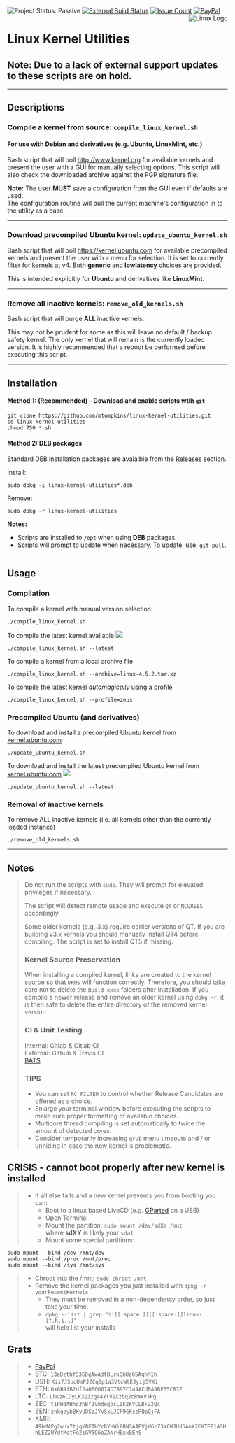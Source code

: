 ![Project Status: Passive](https://img.shields.io/badge/project-passive-lightgrey.svg)
[![External Build Status](https://travis-ci.org/mtompkins/linux-kernel-utilities.svg?branch=master)](https://travis-ci.org/mtompkins/linux-kernel-utilities) [![Issue Count](https://codeclimate.com/github/mtompkins/linux-kernel-utilities/badges/issue_count.svg)](https://codeclimate.com/github/mtompkins/linux-kernel-utilities) [![PayPal](https://img.shields.io/badge/%24-PayPal-blue.svg)](https://paypal.me/metsdev)
<img align="right" src="img/tux.png" alt="Linux Logo" title="Tux">
# Linux Kernel Utilities

## Note: Due to a lack of external support updates to these scripts are on hold.
----
## Descriptions

### Compile a kernel from source: `compile_linux_kernel.sh`
#### For use with Debian and derivatives (e.g. Ubuntu, LinuxMint, etc.)
Bash script that will poll http://www.kernel.org for available kernels and present the user with a GUI for manually selecting options. This script will also check the downloaded archive against the PGP signature file.    

**Note:** The user **MUST** save a configuration from the GUI even if defaults are used.    
The configuration routine will pull the current machine's configuration in to the utility as a base.

----
### Download precompiled Ubuntu kernel: `update_ubuntu_kernel.sh`
Bash script that will poll https://kernel.ubuntu.com for available precompiled kernels and present the user with a menu for selection.
It is set to currently filter for kernels at v4. Both **generic** and **lowlatency** choices are provided.    

This is intended explicitly for **Ubuntu** and derivatives like **LinuxMint**.

----
### Remove all inactive kernels: `remove_old_kernels.sh`
Bash script that will purge **ALL** inactive kernels.    

This may not be prudent for some as this will leave no default / backup safety kernel. The only kernel that will remain is the currently loaded version. It is highly recommended that a reboot be performed before executing this script.

----
## Installation
#### Method 1: (Recommended) - Download and enable scripts wtih `git`

    git clone https://github.com/mtompkins/linux-kernel-utilities.git
    cd linux-kernel-utilities
    chmod 750 *.sh

#### Method 2: DEB packages
Standard DEB installation packages are avaialble from the [Releases](https://github.com/mtompkins/linux-kernel-utilities/releases) section.  

Install:

    sudo dpkg -i linux-kernel-utilities*.deb

Remove: 

    sudo dpkg -r linux-kernel-utilities 

**Notes:** 
- Scripts are installed to `/opt` when using **DEB** packages.
- Scripts will prompt to update when necessary. To update, use: `git pull`.

----
## Usage
### Compilation
To compile a kernel with manual version selection

    ./compile_linux_kernel.sh

To compile the latest kernel available
<a href="https://www.youtube.com/watch?v=Us88qzNL3oI" target="_blank"><img src="img/youtube.png" /></a>

    ./compile_linux_kernel.sh --latest

To compile a kernel from a local archive file

    ./compile_linux_kernel.sh --archive=linux-4.5.2.tar.xz

To compile the latest kernel *automagically* using a profile

    ./compile_linux_kernel.sh --profile=zeus

### Precompiled Ubuntu (and derivatives)
To download and install a precompiled Ubuntu kernel from [kernel.ubuntu.com](https://kernel.ubuntu.com)

    ./update_ubuntu_kernel.sh

To download and install the latest precompiled Ubuntu kernel from [kernel.ubuntu.com](https://kernel.ubuntu.com)
<a href="https://www.youtube.com/watch?v=CokrHUykkUQ" target="_blank"><img src="img/youtube.png" /></a>

    ./update_ubuntu_kernel.sh --latest

### Removal of inactive kernels
To remove ALL inactive kernels (i.e. all kernels other than the currently loaded instance)

    ./remove_old_kernels.sh

----
## Notes
> Do not run the scripts with `sudo`. They will prompt for elevated privileges if necessary.     
>
> The script will detect remote usage and execute `QT` or `NCURSES` accordingly.
>
> Some older kernels (e.g. 3.x) require earlier versions of QT. If you are building v3.x kernels you should manually install QT4 before compiling. The script is set to install QT5 if missing.
>### Kernel Source Preservation
> When installing a compiled kernel, links are created to the kernel source so that `DKMS` will function correctly. Therefore, you should take care not to delete the `Build_xxxx` folders after installation. If you compile a newer release and remove an older kernel using `dpkg -r`, it is then safe to delete the entire directory of the removed kernel version.
>### CI & Unit Testing
> Internal: Gitlab & Gitlab CI    
> External: Github & Travis CI    
> [BATS](https://github.com/sstephenson/bats)
>### TIPS
>- You can set `RC_FILTER` to control whether Release Candidates are offered as a choice.
>- Enlarge your terminal window before executing the scripts to make sure proper formatting of available choices.    
>- Multicore thread compiling is set automatically to twice the amount of detected cores.
>- Consider temporarily increasing `grub` menu timeouts and / or unhiding in case the new kernel is problematic.

## CRISIS - cannot boot properly after new kernel is installed
>- If all else fails and a new kernel prevents you from booting you can:
>   - Boot to a linux based LiveCD (e.g. [GParted](http://gparted.org/download.php) on a USB)
>   - Open Terminal
>   - Mount the partition: `sudo mount /dev/sdXY /mnt`     
>       where **sdXY** is likely your `sda1`
>   -   Mount some special partitions:
``` 
sudo mount --bind /dev /mnt/dev
sudo mount --bind /proc /mnt/proc
sudo mount --bind /sys /mnt/sys
```
>   - Chroot into the /mnt: `sudo chroot /mnt`
>   - Remove the kernel packages you just installed with `dpkg -r yourRecentKernels`
>       - They must be removed in a non-dependency order, so just take your time.
>       - `dpkg --list | grep "ii[[:space:]][[:space:]]linux-[f,h,i,l]"`   
           will help list your installs

## Grats
> - [PayPal](https://www.paypal.me/metsdev)
> - BTC: `13zDzthf53SDgAwAdtBLrkChUz6SAqhM1h`
> - DSH: `Xix7JSbqUmPJZCqSp1a3VtcWtEJyij5VXi`
> - ETH: `0x6B9fB2df2a0000074D7897C149ACdBA9BF55C87F`
> - LTC: `LhKz6CDyLK3Q12g44xYV9Xzbq2cRWxVJPg`
> - ZEC: `t1PHdAHnc3nBf2VmdegpsLzk2KYCLBF2zQc`
> - ZEN: `znkqpybBKyUDSzJYvSxLJCP9GKscRQpQjFA`
> - XMR: `49hM4Pg2wUx7tjqYBFTHYrRYHWi8BNSAAPVjW6rZ3NCHJUd5AnX2EKTEE1ASHhLEZ2UYdfMqtFo2iGV5Q6oZANrHBxxBEhS`
